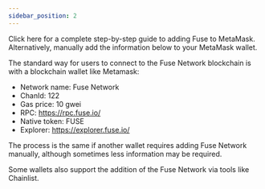```yaml
---
sidebar_position: 2
---
```


Click here for a complete step-by-step guide to adding Fuse to MetaMask. Alternatively, manually add the information below to your MetaMask wallet.

The standard way for users to connect to the Fuse Network blockchain is with a blockchain wallet like Metamask:

- Network name: Fuse Network
- ChanId: 122
- Gas price: 10 gwei
- RPC: https://rpc.fuse.io/
- Native token: FUSE
- Explorer: https://explorer.fuse.io/

The process is the same if another wallet requires adding Fuse Network manually, although sometimes less information may be required.

Some wallets also support the addition of the Fuse Network via tools like Chainlist.

